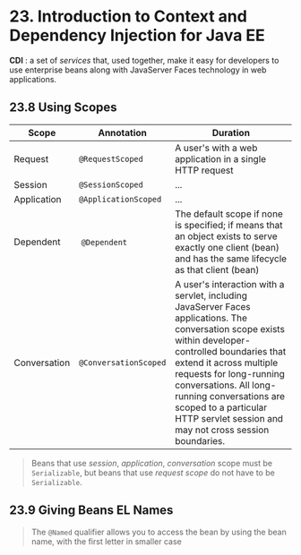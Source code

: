 # 23. Introduction to Context and Dependency Injection for Java EE
**CDI** : a set of *services* that, used together, make it easy for developers to use enterprise beans along with JavaServer Faces technology in web applications.

##

## 23.8 Using Scopes
Scope       | Annotation            | Duration
------------|-----------------------|----------
Request     | `@RequestScoped`      | A user's with a web application in a single HTTP request
Session     | `@SessionScoped`      | ...
Application | `@ApplicationScoped`  | ...
Dependent   | `@Dependent`          | The default scope if none is specified; if means that an object exists to serve exactly one client (bean) and has the same lifecycle as that client (bean)
Conversation| `@ConversationScoped` | A user's interaction with a servlet, including JavaServer Faces applications. The conversation scope exists within developer-controlled boundaries that extend it across multiple requests for long-running conversations. All long-running conversations are scoped to a particular HTTP servlet session and may not cross session boundaries.

> Beans that use *session*, *application*, *conversation* scope must be `Serializable`, but beans that use *request scope* do not have to be `Serializable`.

## 23.9 Giving Beans EL Names
> The `@Named` qualifier allows you to access the bean by using the bean name, with the first letter in smaller case

